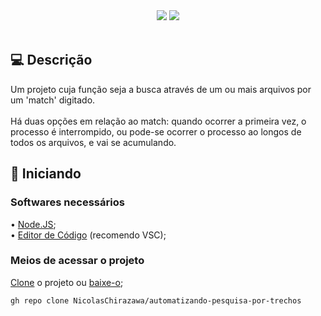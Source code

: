 <div align=center>
  <img src="https://img.shields.io/static/v1?label=%20&labelColor=fffdaf&message=Javascript&color=grey&style=for-the-badge&logo=javascript&logoColor=black"/>
  <img src="https://img.shields.io/static/v1?label=%20&labelColor=d1ffbd&message=Node.JS&color=grey&style=for-the-badge&logo=node.js&logoColor=black"/>
</div> <br>

<h2 name="descricao">💻 Descrição</h2>
Um projeto cuja função seja a busca através de um ou mais arquivos por um 'match' digitado. <br> <br>
Há duas opções em relação ao match: quando ocorrer a primeira vez, o processo é interrompido, ou pode-se ocorrer o processo ao longos de todos os arquivos, 
e vai se acumulando.

<h2 name="inicializar">🚀 Iniciando</h2>

<h3>Softwares necessários</h3>

• <a href="https://nodejs.org/dist/v22.14.0/node-v22.14.0-x64.msi">Node.JS</a>; <br>
• <a href="https://code.visualstudio.com/Download">Editor de Código</a> (recomendo VSC); <br>

<h3>Meios de acessar o projeto</h3>

<a href="https://github.com/NicolasChirazawa/automatizando-pesquisa-por-trechos.git">Clone</a> o projeto ou <a href="https://github.com/NicolasChirazawa/automatizando-pesquisa-por-trechos/archive/refs/heads/main.zip">baixe-o</a>; <br>

```
gh repo clone NicolasChirazawa/automatizando-pesquisa-por-trechos
```

